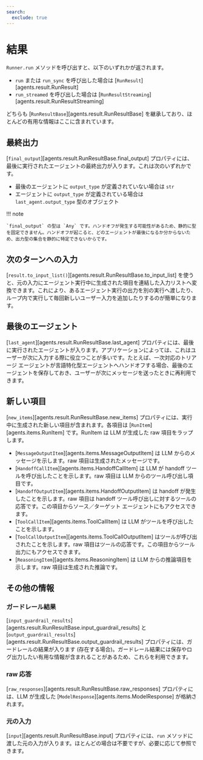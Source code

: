 ```yaml
---
search:
  exclude: true
---
```

# 結果

`Runner.run` メソッドを呼び出すと、以下のいずれかが返されます。

- `run` または `run_sync` を呼び出した場合は [`RunResult`][agents.result.RunResult]
- `run_streamed` を呼び出した場合は [`RunResultStreaming`][agents.result.RunResultStreaming]

どちらも [`RunResultBase`][agents.result.RunResultBase] を継承しており、ほとんどの有用な情報はここに含まれています。

## 最終出力

[`final_output`][agents.result.RunResultBase.final_output] プロパティには、最後に実行されたエージェントの最終出力が入ります。これは次のいずれかです。

- 最後のエージェントに `output_type` が定義されていない場合は `str`
- エージェントに `output_type` が定義されている場合は `last_agent.output_type` 型のオブジェクト

!!! note

    `final_output` の型は `Any` です。ハンドオフが発生する可能性があるため、静的に型を固定できません。ハンドオフが起こると、どのエージェントが最後になるか分からないため、出力型の集合を静的に特定できないからです。

## 次のターンへの入力

[`result.to_input_list()`][agents.result.RunResultBase.to_input_list] を使うと、元の入力にエージェント実行中に生成された項目を連結した入力リストへ変換できます。これにより、あるエージェント実行の出力を別の実行へ渡したり、ループ内で実行して毎回新しいユーザー入力を追加したりするのが簡単になります。

## 最後のエージェント

[`last_agent`][agents.result.RunResultBase.last_agent] プロパティには、最後に実行されたエージェントが入ります。アプリケーションによっては、これはユーザーが次に入力する際に役立つことが多いです。たとえば、一次対応のトリアージ エージェントが言語特化型エージェントへハンドオフする場合、最後のエージェントを保存しておき、ユーザーが次にメッセージを送ったときに再利用できます。

## 新しい項目

[`new_items`][agents.result.RunResultBase.new_items] プロパティには、実行中に生成された新しい項目が含まれます。各項目は [`RunItem`][agents.items.RunItem] です。RunItem は LLM が生成した raw 項目をラップします。

- [`MessageOutputItem`][agents.items.MessageOutputItem] は LLM からのメッセージを示します。raw 項目は生成されたメッセージです。
- [`HandoffCallItem`][agents.items.HandoffCallItem] は LLM が handoff ツールを呼び出したことを示します。raw 項目は LLM からのツール呼び出し項目です。
- [`HandoffOutputItem`][agents.items.HandoffOutputItem] は handoff が発生したことを示します。raw 項目は handoff ツール呼び出しに対するツールの応答です。この項目からソース／ターゲット エージェントにもアクセスできます。
- [`ToolCallItem`][agents.items.ToolCallItem] は LLM がツールを呼び出したことを示します。
- [`ToolCallOutputItem`][agents.items.ToolCallOutputItem] はツールが呼び出されたことを示します。raw 項目はツールの応答です。この項目からツール出力にもアクセスできます。
- [`ReasoningItem`][agents.items.ReasoningItem] は LLM からの推論項目を示します。raw 項目は生成された推論です。

## その他の情報

### ガードレール結果

[`input_guardrail_results`][agents.result.RunResultBase.input_guardrail_results] と [`output_guardrail_results`][agents.result.RunResultBase.output_guardrail_results] プロパティには、ガードレールの結果が入ります (存在する場合)。ガードレール結果には保存やログ出力したい有用な情報が含まれることがあるため、これらを利用できます。

### raw 応答

[`raw_responses`][agents.result.RunResultBase.raw_responses] プロパティには、LLM が生成した [`ModelResponse`][agents.items.ModelResponse] が格納されます。

### 元の入力

[`input`][agents.result.RunResultBase.input] プロパティには、`run` メソッドに渡した元の入力が入ります。ほとんどの場合は不要ですが、必要に応じて参照できます。